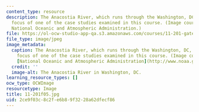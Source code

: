 ```yaml
---
content_type: resource
description: The Anacostia River, which runs through the Washington, DC, area is the
  focus of one of the case studies examined in this course. (Image courtesy of the
  National Oceanic and Atmospheric Administration.)
file: https://ol-ocw-studio-app-qa.s3.amazonaws.com/courses/11-201-gateway-planning-action-fall-2005/2ce9f03c8c2fe6b89f3228a62dfecf86_11-201f05.jpg
file_type: image/jpeg
image_metadata:
  caption: The Anacostia River, which runs through the Washington, DC, area is the
    focus of one of the case studies examined in this course. (Image courtesy of the
    [National Oceanic and Atmospheric Administration](http://www.noaa.gov/).)
  credit: ''
  image-alt: The Anacostia River in Washington, DC.
learning_resource_types: []
ocw_type: OCWImage
resourcetype: Image
title: 11-201f05.jpg
uid: 2ce9f03c-8c2f-e6b8-9f32-28a62dfecf86
---
```

